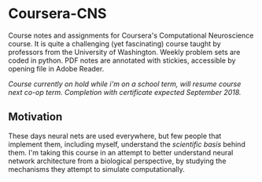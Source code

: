 # Coursera-CNS
Course notes and assignments for Coursera's Computational Neuroscience course. It is quite a challenging (yet fascinating) course taught by professors from the University of Washington. Weekly problem sets are coded in python. PDF notes are annotated with stickies, accessible by opening file in Adobe Reader. 

_Course currently on hold while i'm on a school term, will resume course next co-op term. Completion with certificate expected September 2018._

## Motivation
These days neural nets are used everywhere, but few people that implement them, including myself, understand the _scientific basis_ behind them. I'm taking this course in an attempt to better understand neural network architecture from a biological perspective, by studying the mechanisms they attempt to simulate computationally.
